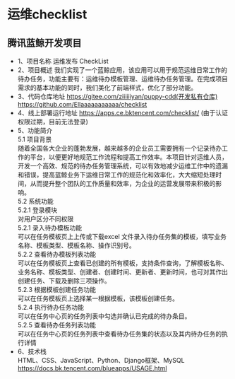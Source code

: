 # 运维checklist
## 腾讯蓝鲸开发项目
- 1、项目名称
运维发布 CheckList
- 2、项目概述
我们实现了一个蓝鲸应用，该应用可以用于规范运维日常工作的待办任务，功能主要有：运维待办模板管理、运维待办任务管理。在完成项目需求的基本功能的同时，我们美化了前端样式，优化了部分功能。  
- 3、代码仓库地址
https://gitee.com/ziiiiiiyan/puppy-cdd(开发私有仓库)
https://github.com/Ellaaaaaaaaaaa/checklist
- 4、线上部署运行地址
https://apps.ce.bktencent.com/checklist/  (由于认证权限过期，目前无法登录)
- 5、功能简介   
5.1 项目背景   
随着全国各大企业的蓬勃发展，越来越多的企业员工需要拥有一个记录待办工作的平台，以便更好地规范工作流程和提高工作效率。本项目针对运维人员，开发一个高效、规范的待办任务管理系统，可以有效地减少运维工作中的遗漏和错误，提高蓝鲸业务下运维日常工作的规范化和效率化，大大缩短处理时间，从而提升整个团队的工作质量和效率，为企业的运营发展带来积极的影响。    
5.2 系统功能   
5.2.1 登录模块   
对用户区分不同权限   
5.2.1 录入待办模板功能     
可以在任务模板页上上传或下载excel 文件录入待办任务集的模板，填写业务名称、模板类型、模板名称、操作识别号。  
5.2.2 查看待办模板列表功能   
可以在任务模板页上查看已创建的所有模板，支持条件查询，了解模板名称、业务名称、模板类型、创建者、创建时间、更新者、更新时间，也可对其作出创建任务、下载及删除三项操作。  
5.2.3 根据模板创建任务功能   
可以在任务模板页上选择某一根据模板，该模板创建任务。  
5.2.4 执行待办任务功能  
可以在任务中心页的任务列表中勾选并确认已完成的待办条目。  
5.2.5 查看待办任务列表功能  
可以在任务中心页的任务列表中查看待办任务集的状态以及其内待办任务的执行详情
- 6、技术栈  
HTML、CSS、JavaScript、Python、Django框架、MySQL
https://docs.bk.tencent.com/blueapps/USAGE.html
